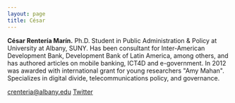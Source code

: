 ```yaml
---
layout: page
title: César
---
```

**César Rentería Marín.** Ph.D. Student in Public Administration & Policy at University at Albany, SUNY. Has been consultant for Inter-American Development Bank, Development Bank of Latin America, among others, and has authored articles on mobile banking, ICT4D and e-government. In 2012 was awarded with international grant for young researchers "Amy Mahan". Specializes in digital divide, telecommunications policy, and governance.

<crenteria@albany.edu>
[Twitter](https://twitter.com/crenteriama)

<!--stackedit_data:
eyJoaXN0b3J5IjpbLTQxNzg3NzAwNSwxMDUxMTYzMzYsMTA1MT
kxMjE0XX0=
-->